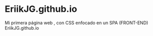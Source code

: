# EriikJG.github.io
Mi primera página web , con CSS enfocado en un SPA (FRONT-END)
EriikJG.github.io
